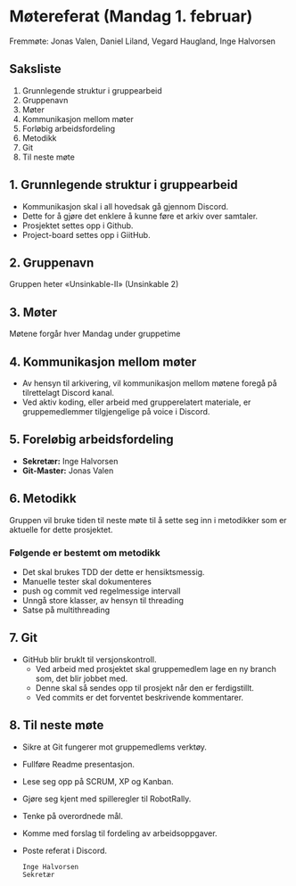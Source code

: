 # Møtereferat (Mandag 1. februar)

Fremmøte: Jonas Valen, Daniel Liland, Vegard Haugland, Inge Halvorsen

## Saksliste
1.  Grunnlegende struktur i gruppearbeid
2.  Gruppenavn
3.  Møter
4.  Kommunikasjon mellom møter
5.  Forløbig arbeidsfordeling
6.  Metodikk
7.  Git
8.  Til neste møte

## 1. Grunnlegende struktur i gruppearbeid
-   Kommunikasjon skal i all hovedsak gå gjennom Discord. 
-   Dette for å gjøre det enklere å kunne føre et arkiv over samtaler.
-   Prosjektet settes opp i Github.
-   Project-board settes opp i GiitHub.

## 2. Gruppenavn
Gruppen heter «Unsinkable-II» (Unsinkable 2)

## 3. Møter
Møtene forgår hver Mandag under gruppetime

## 4. Kommunikasjon mellom møter
-   Av hensyn til arkivering, vil kommunikasjon mellom møtene foregå på tilrettelagt Discord kanal.
-   Ved aktiv koding, eller arbeid med grupperelatert materiale, er gruppemedlemmer tilgjengelige på voice i Discord.

## 5. Foreløbig arbeidsfordeling
-   **Sekretær:** Inge Halvorsen
-   **Git-Master:** Jonas Valen

## 6. Metodikk
Gruppen vil bruke tiden til neste møte til å sette seg inn i metodikker som er aktuelle for dette prosjektet.

### Følgende er bestemt om metodikk
-   Det skal brukes TDD der dette er hensiktsmessig.
-   Manuelle tester skal dokumenteres
-   push og commit ved regelmessige intervall
-   Unngå store klasser, av hensyn til threading
-   Satse på multithreading

## 7. Git
-   GitHub blir bruklt til versjonskontroll. 
    -   Ved arbeid med prosjektet skal gruppemedlem lage en ny branch som, det blir jobbet med. 
    -   Denne skal så sendes opp til prosjekt når den er ferdigstillt.
    -   Ved commits er det forventet beskrivende kommentarer.

## 8. Til neste møte
-   Sikre at Git fungerer mot gruppemedlems verktøy.
    
-   Fullføre Readme presentasjon.
    
-   Lese seg opp på SCRUM, XP og Kanban.
    
-   Gjøre seg kjent med spilleregler til RobotRally.
    
-   Tenke på overordnede mål.
    
-   Komme med forslag til fordeling av arbeidsoppgaver.
    
-   Poste referat i Discord.

        Inge Halvorsen
        Sekretær